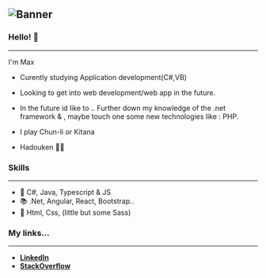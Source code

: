 ![Banner](https://64.media.tumblr.com/c5543874b9cbe98da1d20945a45e989b/tumblr_o5a5r9Z9O71tvppquo1_r1_1280.gifv) 
---

### Hello! 👋
---
I'm Max 

* Curently studying Application development(C#,VB)

* Looking to get into web development/web app in the future.

* In the future id like to .. Further down my knowledge of the .net framework & ,
 maybe touch one some new technologies like : PHP. 

* I play Chun-li or Kitana 

* Hadouken :dash::cyclone:

### Skills 
---
* 💬 C#, Java, Typescript & JS
* 📚 .Net, Angular, React, Bootstrap..
* 👀 Html, Css, (little but some Sass) 

 ### My links... 
---
* [**LinkedIn**](https://ca.linkedin.com/)
* [**StackOverflow**](https://stackoverflow.com/users/18033656/maxime)

